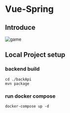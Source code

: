 # Vue-Spring

## Introduce

![game](https://github.com/jcho5078/vue-game/assets/60742556/6feac397-c5ed-41dc-8636-f47b145266e9)


## Local Project setup

### backend build
```
cd ./backApi
mvn package
``` 

### run docker compose
```
docker-compose up -d
``` 
